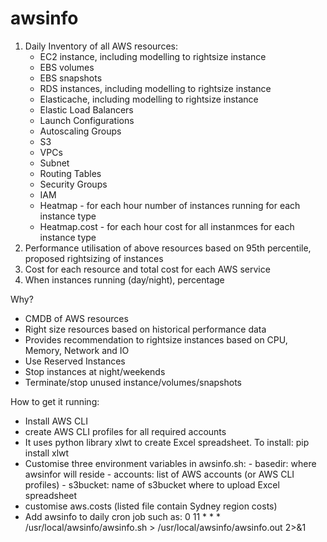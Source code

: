 # awsinfo

1. Daily Inventory of all AWS resources:
    - EC2 instance, including modelling to rightsize instance
    - EBS volumes
    - EBS snapshots
    - RDS instances, including modelling to rightsize instance
    - Elasticache, including modelling to rightsize instance
    - Elastic Load Balancers
    - Launch Configurations
    - Autoscaling Groups
    - S3
    - VPCs
    - Subnet
    - Routing Tables
    - Security Groups
    - IAM
    - Heatmap - for each hour number of instances running for each instance type
    - Heatmap.cost - for each hour cost for all instanmces for each instance type
2. Performance utilisation of above resources based on 95th percentile, proposed rightsizing of instances
3. Cost for each resource and total cost for each AWS service
4. When instances running (day/night), percentage


Why?
- CMDB of AWS resources
- Right size resources based on historical performance data 
- Provides recommendation to rightsize instances based on CPU, Memory, Network and IO
- Use Reserved Instances
- Stop instances at night/weekends 
- Terminate/stop unused instance/volumes/snapshots

How to get it running:
- Install AWS CLI
- create AWS CLI profiles for all required accounts
- It uses python library xlwt to create Excel spreadsheet. To install: pip install xlwt
- Customise three environment variables in awsinfo.sh:
       - basedir: where awsinfor will reside
       - accounts: list of AWS accounts (or AWS CLI profiles)
       - s3bucket: name of s3bucket where to upload Excel spreadsheet
- customise aws.costs (listed file contain Sydney region costs)
- Add awsinfo to daily cron job such as: 0 11 * * * /usr/local/awsinfo/awsinfo.sh > /usr/local/awsinfo/awsinfo.out 2>&1


